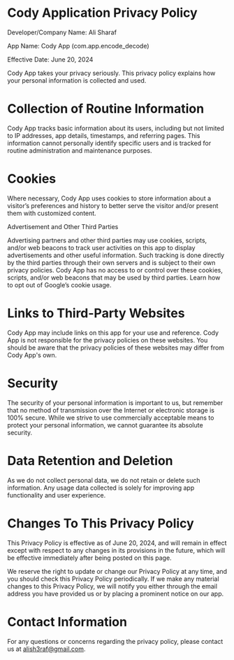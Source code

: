 # Cody Application Privacy Policy

Developer/Company Name: Ali Sharaf

App Name: Cody App (com.app.encode_decode)

Effective Date: June 20, 2024

Cody App takes your privacy seriously. This privacy policy explains how your personal information is collected and used.

# Collection of Routine Information

Cody App tracks basic information about its users, including but not limited to IP addresses, app details, timestamps, and referring pages. This information cannot personally identify specific users and is tracked for routine administration and maintenance purposes.

# Cookies

Where necessary, Cody App uses cookies to store information about a visitor’s preferences and history to better serve the visitor and/or present them with customized content.

Advertisement and Other Third Parties

Advertising partners and other third parties may use cookies, scripts, and/or web beacons to track user activities on this app to display advertisements and other useful information. Such tracking is done directly by the third parties through their own servers and is subject to their own privacy policies. Cody App has no access to or control over these cookies, scripts, and/or web beacons that may be used by third parties. Learn how to opt out of Google’s cookie usage.

# Links to Third-Party Websites

Cody App may include links on this app for your use and reference. Cody App is not responsible for the privacy policies on these websites. You should be aware that the privacy policies of these websites may differ from Cody App's own.

# Security

The security of your personal information is important to us, but remember that no method of transmission over the Internet or electronic storage is 100% secure. While we strive to use commercially acceptable means to protect your personal information, we cannot guarantee its absolute security.

# Data Retention and Deletion

As we do not collect personal data, we do not retain or delete such information. Any usage data collected is solely for improving app functionality and user experience.

# Changes To This Privacy Policy

This Privacy Policy is effective as of June 20, 2024, and will remain in effect except with respect to any changes in its provisions in the future, which will be effective immediately after being posted on this page.

We reserve the right to update or change our Privacy Policy at any time, and you should check this Privacy Policy periodically. If we make any material changes to this Privacy Policy, we will notify you either through the email address you have provided us or by placing a prominent notice on our app.

# Contact Information

For any questions or concerns regarding the privacy policy, please contact us at alish3raf@gmail.com.
